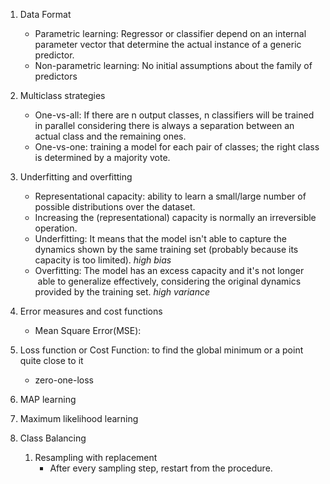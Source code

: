 1. Data Format
	* Parametric learning: Regressor or classifier depend on an internal parameter vector that determine the actual instance of a generic predictor.
	* Non-parametric learning: No initial assumptions about the family of predictors
	
2. Multiclass strategies
	* One-vs-all: If there are n output classes, n classifiers will be trained in parallel considering there is always a separation between an actual class and the remaining ones.
	* One-vs-one: training a model for each pair of classes; the right class is determined by a majority vote.

3. Underfitting and overfitting
	* Representational capacity: ability to learn a small/large number of possible distributions over the dataset.
	* Increasing the (representational) capacity is normally an irreversible operation.
	* Underfitting: It means that the model isn't able to capture the dynamics shown by the same training set (probably because its capacity is too limited). *high bias*
	* Overfitting: The model has an excess capacity and it's not longer  able to generalize effectively, considering the original dynamics provided by the training set. *high variance*

4. Error measures and cost functions
	* Mean Square Error(MSE): 
	
	
5. Loss function or Cost Function: to find the global minimum or a point quite close to it
	* zero-one-loss

6. MAP learning


7. Maximum likelihood learning


8. Class Balancing
    1. Resampling with replacement
    	* After every sampling step, restart from the procedure.
